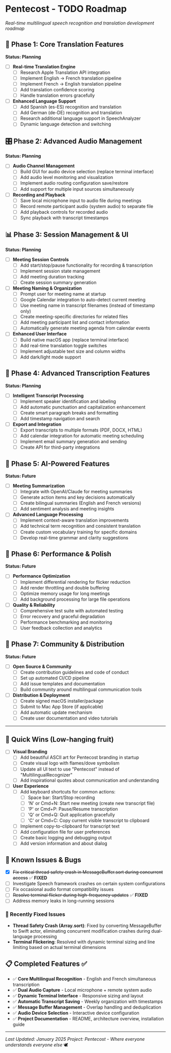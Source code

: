 # Pentecost - TODO Roadmap

*Real-time multilingual speech recognition and translation development roadmap*

## 🎯 Phase 1: Core Translation Features
**Status: Planning**

- [ ] **Real-time Translation Engine**
  - [ ] Research Apple Translation API integration
  - [ ] Implement English → French translation pipeline
  - [ ] Implement French → English translation pipeline
  - [ ] Add translation confidence scoring
  - [ ] Handle translation errors gracefully

- [ ] **Enhanced Language Support**
  - [ ] Add Spanish (es-ES) recognition and translation
  - [ ] Add German (de-DE) recognition and translation
  - [ ] Research additional language support in SpeechAnalyzer
  - [ ] Dynamic language detection and switching

## 🎛️ Phase 2: Advanced Audio Management
**Status: Planning**

- [ ] **Audio Channel Management**
  - [ ] Build GUI for audio device selection (replace terminal interface)
  - [ ] Add audio level monitoring and visualization
  - [ ] Implement audio routing configuration save/restore
  - [ ] Add support for multiple input sources simultaneously

- [ ] **Recording and Playback**
  - [ ] Save local microphone input to audio file during meetings
  - [ ] Record remote participant audio (system audio) to separate file
  - [ ] Add playback controls for recorded audio
  - [ ] Sync playback with transcript timestamps

## 📊 Phase 3: Session Management & UI
**Status: Planning**

- [ ] **Meeting Session Controls**
  - [ ] Add start/stop/pause functionality for recording & transcription
  - [ ] Implement session state management
  - [ ] Add meeting duration tracking
  - [ ] Create session summary generation

- [ ] **Meeting Naming & Organization**
  - [ ] Prompt user for meeting name at startup
  - [ ] Google Calendar integration to auto-detect current meeting
  - [ ] Use meeting name in transcript filenames (instead of timestamp only)
  - [ ] Create meeting-specific directories for related files
  - [ ] Add meeting participant list and contact information
  - [ ] Automatically generate meeting agenda from calendar events

- [ ] **Enhanced User Interface**
  - [ ] Build native macOS app (replace terminal interface)
  - [ ] Add real-time translation toggle switches
  - [ ] Implement adjustable text size and column widths
  - [ ] Add dark/light mode support

## 📝 Phase 4: Advanced Transcription Features
**Status: Planning**

- [ ] **Intelligent Transcript Processing**
  - [ ] Implement speaker identification and labeling
  - [ ] Add automatic punctuation and capitalization enhancement
  - [ ] Create smart paragraph breaks and formatting
  - [ ] Add timestamp navigation and search

- [ ] **Export and Integration**
  - [ ] Export transcripts to multiple formats (PDF, DOCX, HTML)
  - [ ] Add calendar integration for automatic meeting scheduling
  - [ ] Implement email summary generation and sending
  - [ ] Create API for third-party integrations

## 🤖 Phase 5: AI-Powered Features
**Status: Future**

- [ ] **Meeting Summarization**
  - [ ] Integrate with OpenAI/Claude for meeting summaries
  - [ ] Generate action items and key decisions automatically
  - [ ] Create bilingual summaries (English and French versions)
  - [ ] Add sentiment analysis and meeting insights

- [ ] **Advanced Language Processing**
  - [ ] Implement context-aware translation improvements
  - [ ] Add technical term recognition and consistent translation
  - [ ] Create custom vocabulary training for specific domains
  - [ ] Develop real-time grammar and clarity suggestions

## 🔧 Phase 6: Performance & Polish
**Status: Future**

- [ ] **Performance Optimization**
  - [ ] Implement differential rendering for flicker reduction
  - [ ] Add render throttling and double buffering
  - [ ] Optimize memory usage for long meetings
  - [ ] Add background processing for large file operations

- [ ] **Quality & Reliability**
  - [ ] Comprehensive test suite with automated testing
  - [ ] Error recovery and graceful degradation
  - [ ] Performance benchmarking and monitoring
  - [ ] User feedback collection and analytics

## 🌟 Phase 7: Community & Distribution
**Status: Future**

- [ ] **Open Source & Community**
  - [ ] Create contribution guidelines and code of conduct
  - [ ] Set up automated CI/CD pipeline
  - [ ] Add issue templates and documentation
  - [ ] Build community around multilingual communication tools

- [ ] **Distribution & Deployment**
  - [ ] Create signed macOS installer/package
  - [ ] Submit to Mac App Store (if applicable)
  - [ ] Add automatic update mechanism
  - [ ] Create user documentation and video tutorials

---

## 🚀 Quick Wins (Low-hanging fruit)

- [ ] **Visual Branding**
  - [ ] Add beautiful ASCII art for Pentecost branding in startup
  - [ ] Create visual logo with flames/dove symbolism
  - [ ] Update all UI text to use "Pentecost" instead of "MultilingualRecognizer"
  - [ ] Add inspirational quotes about communication and understanding

- [ ] **User Experience**
  - [ ] Add keyboard shortcuts for common actions:
    - [ ] Space bar: Start/Stop recording
    - [ ] 'N' or Cmd+N: Start new meeting (create new transcript file)
    - [ ] 'P' or Cmd+P: Pause/Resume transcription
    - [ ] 'Q' or Cmd+Q: Quit application gracefully
    - [ ] 'C' or Cmd+C: Copy current visible transcript to clipboard
  - [ ] Implement copy-to-clipboard for transcript text
  - [ ] Add configuration file for user preferences
  - [ ] Create basic logging and debugging output
  - [ ] Add version information and about dialog

## 🐛 Known Issues & Bugs

- [x] ~~Fix critical thread safety crash in MessageBuffer.sort during concurrent access~~ ✅ **FIXED**
- [ ] Investigate Speech framework crashes on certain system configurations
- [ ] Fix occasional audio format compatibility issues
- [ ] ~~Resolve terminal flicker during high-frequency updates~~ ✅ **FIXED**
- [ ] Address memory leaks in long-running sessions

### 🔧 Recently Fixed Issues

- **Thread Safety Crash (Array.sort)**: Fixed by converting MessageBuffer to Swift actor, eliminating concurrent modification crashes during dual-language processing
- **Terminal Flickering**: Resolved with dynamic terminal sizing and line limiting based on actual terminal dimensions

## 📋 Completed Features ✅

- ✅ **Core Multilingual Recognition** - English and French simultaneous transcription
- ✅ **Dual Audio Capture** - Local microphone + remote system audio
- ✅ **Dynamic Terminal Interface** - Responsive sizing and layout
- ✅ **Automatic Transcript Saving** - Weekly organization with timestamps
- ✅ **Message Buffer Management** - Overlap handling and deduplication
- ✅ **Audio Device Selection** - Interactive device configuration
- ✅ **Project Documentation** - README, architecture overview, installation guide

---

*Last Updated: January 2025*
*Project: Pentecost - Where everyone understands everyone else* 🕊️